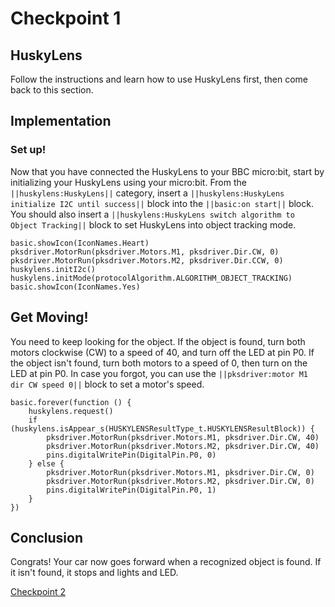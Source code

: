 # Checkpoint 1
## HuskyLens
Follow the instructions and learn how to use HuskyLens first, then come back to this section.  

## Implementation
### Set up!
Now that you have connected the HuskyLens to your BBC micro:bit, start by initializing your HuskyLens using your micro:bit. From the ``||huskylens:HuskyLens||`` category, insert a ``||huskylens:HuskyLens initialize I2C until success||`` block into the ``||basic:on start||`` block. You should also insert a ``||huskylens:HuskyLens switch algorithm to Object Tracking||`` block to set HuskyLens into object tracking mode. 
```blocks
basic.showIcon(IconNames.Heart)
pksdriver.MotorRun(pksdriver.Motors.M1, pksdriver.Dir.CW, 0)
pksdriver.MotorRun(pksdriver.Motors.M2, pksdriver.Dir.CCW, 0)
huskylens.initI2c()
huskylens.initMode(protocolAlgorithm.ALGORITHM_OBJECT_TRACKING)
basic.showIcon(IconNames.Yes)
```

## Get Moving!
You need to keep looking for the object. If the object is found, turn both motors clockwise (CW) to a speed of 40, and turn off the LED at pin P0. If the object isn't found, turn both motors to a speed of 0, then turn on the LED at pin P0. In case you forgot, you can use the ``||pksdriver:motor M1 dir CW speed 0||`` block to set a motor's speed.
```blocks
basic.forever(function () {
    huskylens.request()
    if (huskylens.isAppear_s(HUSKYLENSResultType_t.HUSKYLENSResultBlock)) {
        pksdriver.MotorRun(pksdriver.Motors.M1, pksdriver.Dir.CW, 40)
        pksdriver.MotorRun(pksdriver.Motors.M2, pksdriver.Dir.CW, 40)
        pins.digitalWritePin(DigitalPin.P0, 0)
    } else {
        pksdriver.MotorRun(pksdriver.Motors.M1, pksdriver.Dir.CW, 0)
        pksdriver.MotorRun(pksdriver.Motors.M2, pksdriver.Dir.CW, 0)
        pins.digitalWritePin(DigitalPin.P0, 1)
    }
})
```
## Conclusion
Congrats! Your car now goes forward when a recognized object is found. If it isn't found, it stops and lights and LED.  

[Checkpoint 2](/husky-car-tutorial/cp2)  
<script src="https://makecode.com/gh-pages-embed.js"></script><script>makeCodeRender("{{ site.makecode.home_url }}", "{{ site.github.owner_name }}/{{ site.github.repository_name }}");</script>
